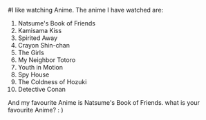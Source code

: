 #I like watching Anime.
The anime I have watched are:
1. Natsume's Book of Friends
2. Kamisama Kiss
3. Spirited Away
4. Crayon Shin-chan
5. The Girls
6. My Neighbor Totoro
7. Youth in Motion
8. Spy House
9. The Coldness of Hozuki
10. Detective Conan

And my favourite Anime is Natsume's Book of Friends. 
what is your favourite Anime? : )
